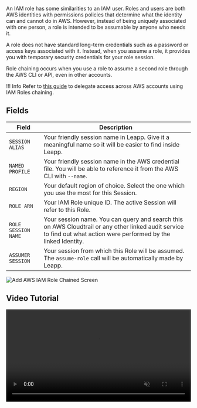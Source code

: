An IAM role has some similarities to an IAM user. Roles and users are both AWS identities with permissions policies that determine what the identity can and cannot do in AWS. However, instead of being uniquely associated with one person, a role is intended to be assumable by anyone who needs it.

A role does not have standard long-term credentials such as a password or access keys associated with it. Instead, when you assume a role, it provides you with temporary security credentials for your role session.

Role chaining occurs when you use a role to assume a second role through the AWS CLI or API, even in other accounts.

!!! Info
    Refer to [this guide](https://docs.aws.amazon.com/IAM/latest/UserGuide/id_roles_create_for-idp_saml.html) to delegate access across AWS accounts using IAM Roles chaining.

## Fields

| Field               | Description                          |
|---------------------| ------------------------------------ |
| `SESSION ALIAS`     | Your friendly session name in Leapp. Give it a meaningful name so it will be easier to find inside Leapp. |
| `NAMED PROFILE`     | Your friendly session name in the AWS credential file. You will be able to reference it from the AWS CLI with `--name`. |
| `REGION`            | Your default region of choice. Select the one which you use the most for this Session. |
| `ROLE ARN`          | Your IAM Role unique ID. The active Session will refer to this Role. |
| `ROLE SESSION NAME` | Your session name. You can query and search this on AWS Cloudtrail or any other linked audit service to find out what action were performed by the linked Identity. |
| `ASSUMER SESSION`   | Your session from which this Role will be assumed. The `assume-role` call will be automatically made by Leapp. |

![](../../images/screens/newuxui/aws-iam-role-chained.png?style=center-img "Add AWS IAM Role Chained Screen")
## Video Tutorial

<video width="100%" muted autoplay loop> <source src="../../videos/newuxui/aws-iam-chained.mp4" type="video/mp4"> </video>

